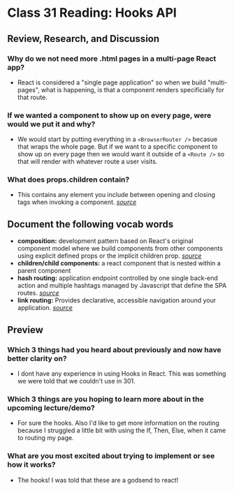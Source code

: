 # Class 31 Reading: Hooks API

## Review, Research, and Discussion

### Why do we not need more .html pages in a multi-page React app?

- React is considered a "single page application" so when we build "multi-pages", what is happening, is that a component renders specificially for that route.

### If we wanted a component to show up on every page, were would we put it and why?

- We would start by putting everything in a `<BrowserRouter />` becasue that wraps the whole page. But if we want to a specific component to show up on every page then we would want it outside of a `<Route />` so that will render with whatever route a user visits.

### What does props.children contain?

- This contains any element you include between opening and closing tags when invoking a component. *[source](https://stackoverflow.com/questions/49706823/what-is-this-props-children-and-when-you-should-use-it#:~:text=of%20what%20this.-,props.,used%20to%20create%20a%20component.)*

## Document the following vocab words

- **composition:** development pattern based on React's original component model where we build components from other components using explicit defined props or the implicit children prop. *[source](https://formidable.com/blog/2021/react-composition/)*
- **children/child components:** a react component that is nested within a parent component
- **hash routing:** application endpoint controlled by one single back-end action and multiple hashtags managed by Javascript that define the SPA routes. *[source](https://itnext.io/why-using-hash-based-urls-in-your-react-spa-will-save-you-more-time-than-you-think-a21e2c560879)*
- **link routing:** Provides declarative, accessible navigation around your application. *[source](https://reactrouter.com/web/api/Link)*

## Preview

### Which 3 things had you heard about previously and now have better clarity on?

- I dont have any experience in using Hooks in React. This was something we were told that we couldn't use in 301.

### Which 3 things are you hoping to learn more about in the upcoming lecture/demo?

- For sure the hooks. Also I'd like to get more information on the routing because I struggled a little bit with using the If, Then, Else, when it came to routing my page. 

### What are you most excited about trying to implement or see how it works?

- The hooks! I was told that these are a godsend to react!
